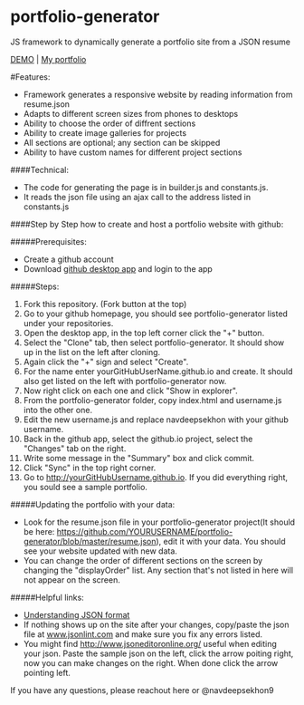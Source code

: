 # portfolio-generator
JS framework to dynamically generate a portfolio site from a JSON resume

<a href="http://www.navdeepsekhon.com/portfolio-generator/" target="_blank">DEMO</a> | <a href="http://www.navdeepsekhon.com" target="_blank">My portfolio</a>

#Features:
* Framework generates a responsive website by reading information from resume.json
* Adapts to different screen sizes from phones to desktops
* Ability to choose the order of diffrent sections
* Ability to create image galleries for projects
* All sections are optional; any section can be skipped
* Ability to have custom names for different project sections

####Technical:
* The code for generating the page is in builder.js and constants.js.
* It reads the json file using an ajax call to the address listed in constants.js


####Step by Step how to create and host a portfolio website with github:

#####Prerequisites:
* Create a github account
* Download [github desktop app](https://desktop.github.com/) and login to the app

#####Steps:
1. Fork this repository. (Fork button at the top)
2. Go to your github homepage, you should see portfolio-generator listed under your repositories.
3. Open the desktop app, in the top left corner click the "+" button.
4. Select the "Clone" tab, then select portfolio-generator. It should show up in the list on the left after cloning.
5. Again click the "+" sign and select "Create".
6. For the name enter yourGitHubUserName.github.io and create. It should also get listed on the left with portfolio-generator now.
7. Now right click on each one and click "Show in explorer".
8. From the portfolio-generator folder, copy index.html and username.js into the other one.
9. Edit the new username.js and replace navdeepsekhon with your github username.
10. Back in the github app, select the github.io project, select the "Changes" tab on the right.
11. Write some message in the "Summary" box and click commit.
12. Click "Sync" in the top right corner.
13. Go to http://yourGitHubUsername.github.io. If you did everything right, you sould see a sample portfolio.

#####Updating the portfolio with your data:
* Look for the resume.json file in your portfolio-generator project(It should be here: https://github.com/YOURUSERNAME/portfolio-generator/blob/master/resume.json), edit it with your data. You should see your website updated with new data.
* You can change the order of different sections on the screen by changing the "displayOrder" list. Any section that's not listed in here will not appear on the screen.

#####Helpful links:
* [Understanding JSON format](http://code.tutsplus.com/tutorials/understanding-json--active-8817)
* If nothing shows up on the site after your changes, copy/paste the json file at www.jsonlint.com and make sure you fix any errors listed.
* You might find http://www.jsoneditoronline.org/ useful when editing your json. Paste the sample json on the left, click the arrow poiting right, now you can make changes on the right. When done click the arrow pointing left.

If you have any questions, please reachout here or @navdeepsekhon9
